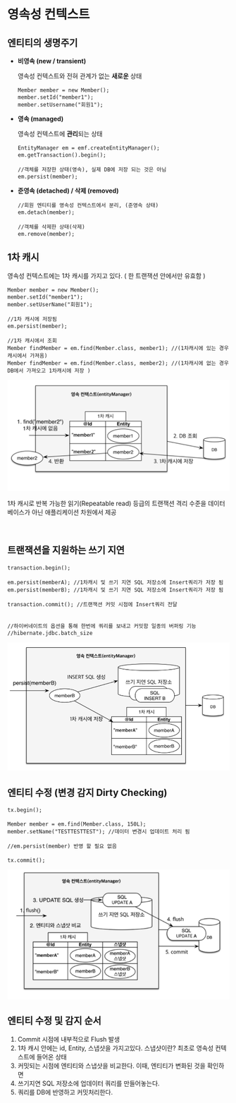 # 영속성 컨텍스트

## 엔티티의 생명주기

* **비영속 (new / transient)**

    영속성 컨텍스트와 전혀 관계가 없는 **새로운** 상태
  ```
  Member member = new Member();
  member.setId("member1");
  member.setUsername("회원1");
  ```
  
* **영속 (managed)**
    
    영속성 컨텍스트에 **관리**되는 상태 
    ```
    EntityManager em = emf.createEntityManager();
    em.getTransaction().begin();
    
    //객체를 저장한 상태(영속), 실제 DB에 저장 되는 것은 아님
    em.persist(member);
    ```

* **준영속 (detached) / 삭제 (removed)**
    ```
    //회원 엔티티를 영속성 컨텍스트에서 분리, (준영속 상태)
    em.detach(member);
    
    //객체를 삭제한 상태(삭제)
    em.remove(member);
    ```

## 1차 캐시
영속성 컨텍스트에는 1차 캐시를 가지고 있다. ( 한 트랜잭션 안에서만 유효함 )

```
Member member = new Member();
member.setId("member1");
member.setUserName("회원1");

//1차 캐시에 저장됨
em.persist(member);

//1차 캐시에서 조회
Member findMember = em.find(Member.class, member1); //(1차캐시에 있는 경우 캐시에서 가져옴)
Member findMember = em.find(Member.class, member2); //(1차캐시에 없는 경우 DB에서 가져오고 1차캐시에 저장 )
```
![alt text](../img/jpa-20240710.png)

1차 캐시로 반복 가능한 읽기(Repeatable read) 등급의 트랜잭션 격리 수준을 데이터 베이스가 아닌 애플리케이션 차원에서 제공

<br>

## 트랜잭션을 지원하는 쓰기 지연

```
transaction.begin();

em.persist(memberA); //1차캐시 및 쓰기 지연 SQL 저장소에 Insert쿼리가 저장 됨
em.persist(memberB); //1차캐시 및 쓰기 지연 SQL 저장소에 Insert쿼리가 저장 됨

transaction.commit(); //트랜잭션 커밋 시점에 Insert쿼리 전달


//하이버네이트의 옵션을 통해 한번에 쿼리를 보내고 커밋함 일종의 버퍼링 기능
//hibernate.jdbc.batch_size
```
![alt text](../img/20240710-83806.png)


## 엔티티 수정 (변경 감지 Dirty Checking)

```
tx.begin();

Member member = em.find(Member.class, 150L);
member.setName("TESTTESTTEST"); //데이터 변경시 업데이트 처리 됨

//em.persist(member) 반영 할 필요 없음

tx.commit();
```
![alt text](../img/20240710-90603.png)


## 엔티티 수정 및 감지 순서

1. Commit 시점에 내부적으로 Flush 발생
2. 1차 캐시 안에는 id, Entity, 스냅샷을 가지고있다. 스냅샷이란? 최초로 영속성 컨텍스트에 들어온 상태
3. 커밋되는 시점에 엔티티와 스냅샷을 비교한다. 이때, 엔티티가 변화된 것을 확인하면
4. 쓰기지연 SQL 저장소에 업데이터 쿼리를 만들어놓는다.
5. 쿼리를 DB에 반영하고 커밋처리한다.


